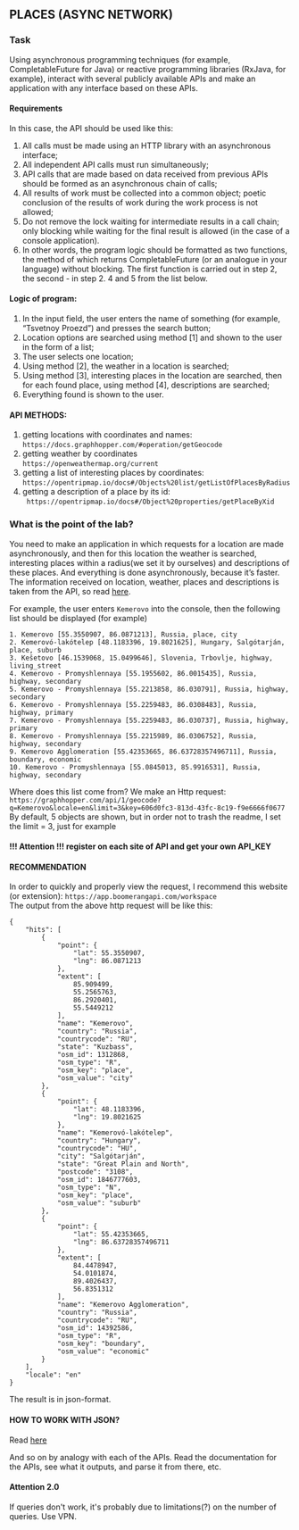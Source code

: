 ## PLACES (ASYNC NETWORK)  

### Task  
Using asynchronous programming techniques (for example, CompletableFuture for Java) or reactive programming libraries (RxJava, for example), interact with several publicly available APIs and make an application with any interface based on these APIs. 

#### Requirements  
In this case, the API should be used like this:  
1. All calls must be made using an HTTP library with an asynchronous interface;  
2. All independent API calls must run simultaneously;  
3. API calls that are made based on data received from previous APIs should be formed as an asynchronous chain of calls;  
4. All results of work must be collected into a common object; poetic conclusion of the results of work during the work process is not allowed;  
5. Do not remove the lock waiting for intermediate results in a call chain; only blocking while waiting for the final result is allowed (in the case of a console application).  
6. In other words, the program logic should be formatted as two functions, the method of which returns CompletableFuture (or an analogue in your language) without blocking. The first function is carried out in step 2, the second - in step 2. 4 and 5 from the list below.  

#### Logic of program:  
1. In the input field, the user enters the name of something (for example, “Tsvetnoy Proezd”) and presses the search button;  
2. Location options are searched using method [1] and shown to the user in the form of a list;  
3. The user selects one location;  
4. Using method [2], the weather in a location is searched;  
5. Using method [3], interesting places in the location are searched, then for each found place, using method [4], descriptions are searched;  
6. Everything found is shown to the user.  

#### API METHODS:  
1. getting locations with coordinates and names:  
`https://docs.graphhopper.com/#operation/getGeocode`  
2. getting weather by coordinates   
`https://openweathermap.org/current`  
3. getting a list of interesting places by coordinates:  
`https://opentripmap.io/docs#/Objects%20list/getListOfPlacesByRadius`  
4. getting a description of a place by its id:  
` https://opentripmap.io/docs#/Object%20properties/getPlaceByXid`  

### What is the point of the lab?
You need to make an application in which requests for a location are made asynchronously, and then for this location the weather is searched, interesting places within a radius(we set it by ourselves) and descriptions of these places. And everything is done asynchronously, because it’s faster.  
The information received on location, weather, places and descriptions is taken from the API, so read [here](https://habr.com/ru/articles/464261/).

For example, the user enters `Kemerovo` into the console, then the following list should be displayed (for example)   
```
1. Kemerovo [55.3550907, 86.0871213], Russia, place, city
2. Kemerovó-lakótelep [48.1183396, 19.8021625], Hungary, Salgótarján, place, suburb
3. Kešetovo [46.1539068, 15.0499646], Slovenia, Trbovlje, highway, living_street
4. Kemerovo - Promyshlennaya [55.1955602, 86.0015435], Russia, highway, secondary
5. Kemerovo - Promyshlennaya [55.2213858, 86.030791], Russia, highway, secondary
6. Kemerovo - Promyshlennaya [55.2259483, 86.0308483], Russia, highway, primary
7. Kemerovo - Promyshlennaya [55.2259483, 86.030737], Russia, highway, primary
8. Kemerovo - Promyshlennaya [55.2215989, 86.0306752], Russia, highway, secondary
9. Kemerovo Agglomeration [55.42353665, 86.63728357496711], Russia, boundary, economic
10. Kemerovo - Promyshlennaya [55.0845013, 85.9916531], Russia, highway, secondary
```
Where does this list come from?
We make an Http request: `https://graphhopper.com/api/1/geocode?q=Kemerovo&locale=en&limit=3&key=606d0fc3-813d-43fc-8c19-f9e6666f0677`  
By default, 5 objects are shown, but in order not to trash the readme, I set the limit = 3, just for example  

#### !!! Attention !!! register on each site of API and get your own API_KEY    

#### RECOMMENDATION 
In order to quickly and properly view the request, I recommend this website (or extension): `https://app.boomerangapi.com/workspace`  
The output from the above http request will be like this:
```
{
    "hits": [
        {
            "point": {
                "lat": 55.3550907,
                "lng": 86.0871213
            },
            "extent": [
                85.909499,
                55.2565763,
                86.2920401,
                55.5449212
            ],
            "name": "Kemerovo",
            "country": "Russia",
            "countrycode": "RU",
            "state": "Kuzbass",
            "osm_id": 1312868,
            "osm_type": "R",
            "osm_key": "place",
            "osm_value": "city"
        },
        {
            "point": {
                "lat": 48.1183396,
                "lng": 19.8021625
            },
            "name": "Kemerovó-lakótelep",
            "country": "Hungary",
            "countrycode": "HU",
            "city": "Salgótarján",
            "state": "Great Plain and North",
            "postcode": "3108",
            "osm_id": 1846777603,
            "osm_type": "N",
            "osm_key": "place",
            "osm_value": "suburb"
        },
        {
            "point": {
                "lat": 55.42353665,
                "lng": 86.63728357496711
            },
            "extent": [
                84.4478947,
                54.0101874,
                89.4026437,
                56.8351312
            ],
            "name": "Kemerovo Agglomeration",
            "country": "Russia",
            "countrycode": "RU",
            "osm_id": 14392586,
            "osm_type": "R",
            "osm_key": "boundary",
            "osm_value": "economic"
        }
    ],
    "locale": "en"
}
```
The result is in json-format.  
#### HOW TO WORK WITH JSON?   
Read [here](https://habr.com/ru/articles/554274/)  

And so on by analogy with each of the APIs. Read the documentation for the APIs, see what it outputs, and parse it from there, etc.  

#### Attention 2.0  
If queries don't work, it's probably due to limitations(?) on the number of queries. Use VPN.  
